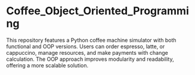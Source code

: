 # Coffee_Object_Oriented_Programming
This repository features a Python coffee machine simulator with both functional and OOP versions. Users can order espresso, latte, or cappuccino, manage resources, and make payments with change calculation. The OOP approach improves modularity and readability, offering a more scalable solution.
